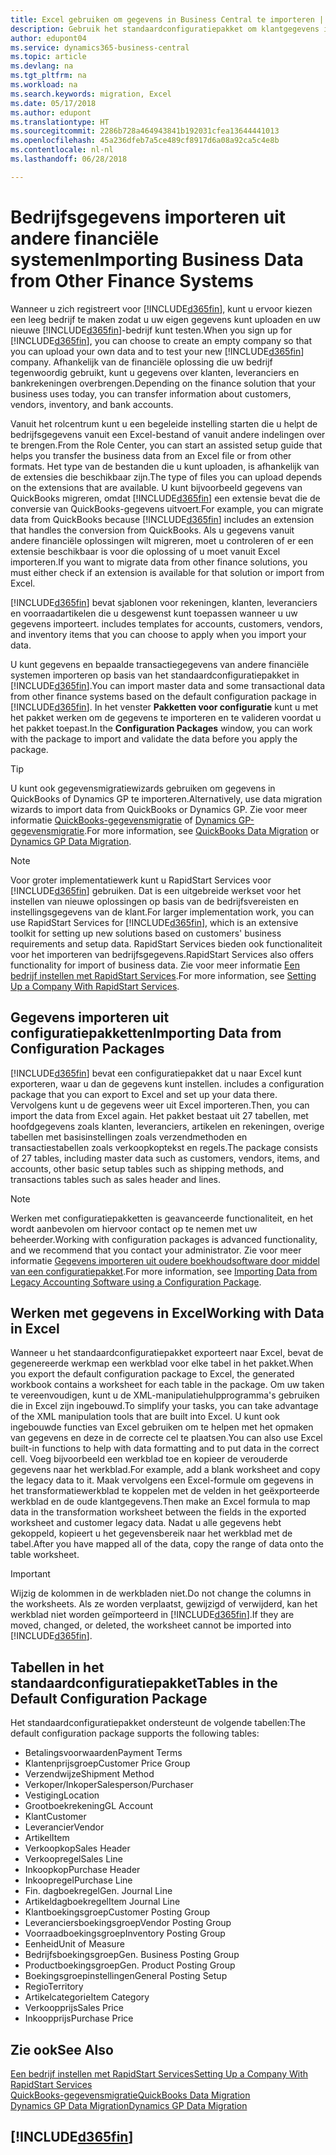 ```yaml
---
title: Excel gebruiken om gegevens in Business Central te importeren | Microsoft Docs
description: Gebruik het standaardconfiguratiepakket om klantgegevens in Excel toe te voegen en weer in Business Central te importeren.
author: edupont04
ms.service: dynamics365-business-central
ms.topic: article
ms.devlang: na
ms.tgt_pltfrm: na
ms.workload: na
ms.search.keywords: migration, Excel
ms.date: 05/17/2018
ms.author: edupont
ms.translationtype: HT
ms.sourcegitcommit: 2286b728a464943841b192031cfea13644441013
ms.openlocfilehash: 45a236dfeb7a5ce489cf8917d6a08a92ca5c4e8b
ms.contentlocale: nl-nl
ms.lasthandoff: 06/28/2018

---
```

# <a name="importing-business-data-from-other-finance-systems"></a><span data-ttu-id="9f89e-103">Bedrijfsgegevens importeren uit andere financiële systemen</span><span class="sxs-lookup"><span data-stu-id="9f89e-103">Importing Business Data from Other Finance Systems</span></span>
<span data-ttu-id="9f89e-104">Wanneer u zich registreert voor [!INCLUDE[d365fin](includes/d365fin_md.md)], kunt u ervoor kiezen een leeg bedrijf te maken zodat u uw eigen gegevens kunt uploaden en uw nieuwe [!INCLUDE[d365fin](includes/d365fin_md.md)]-bedrijf kunt testen.</span><span class="sxs-lookup"><span data-stu-id="9f89e-104">When you sign up for [!INCLUDE[d365fin](includes/d365fin_md.md)], you can choose to create an empty company so that you can upload your own data and to test your new [!INCLUDE[d365fin](includes/d365fin_md.md)] company.</span></span> <span data-ttu-id="9f89e-105">Afhankelijk van de financiële oplossing die uw bedrijf tegenwoordig gebruikt, kunt u gegevens over klanten, leveranciers en bankrekeningen overbrengen.</span><span class="sxs-lookup"><span data-stu-id="9f89e-105">Depending on the finance solution that your business uses today, you can transfer information about customers, vendors, inventory, and bank accounts.</span></span>  

<span data-ttu-id="9f89e-106">Vanuit het rolcentrum kunt u een begeleide instelling starten die u helpt de bedrijfsgegevens vanuit een Excel-bestand of vanuit andere indelingen over te brengen.</span><span class="sxs-lookup"><span data-stu-id="9f89e-106">From the Role Center, you can start an assisted setup guide that helps you transfer the business data from an Excel file or from other formats.</span></span> <span data-ttu-id="9f89e-107">Het type van de bestanden die u kunt uploaden, is afhankelijk van de extensies die beschikbaar zijn.</span><span class="sxs-lookup"><span data-stu-id="9f89e-107">The type of files you can upload depends on the extensions that are available.</span></span> <span data-ttu-id="9f89e-108">U kunt bijvoorbeeld gegevens van QuickBooks migreren, omdat [!INCLUDE[d365fin](includes/d365fin_md.md)] een extensie bevat die de conversie van QuickBooks-gegevens uitvoert.</span><span class="sxs-lookup"><span data-stu-id="9f89e-108">For example, you can migrate data from QuickBooks because [!INCLUDE[d365fin](includes/d365fin_md.md)] includes an extension that handles the conversion from QuickBooks.</span></span> <span data-ttu-id="9f89e-109">Als u gegevens vanuit andere financiële oplossingen wilt migreren, moet u controleren of er een extensie beschikbaar is voor die oplossing of u moet vanuit Excel importeren.</span><span class="sxs-lookup"><span data-stu-id="9f89e-109">If you want to migrate data from other finance solutions, you must either check if an extension is available for that solution or import from Excel.</span></span>  

[!INCLUDE[d365fin](includes/d365fin_md.md)]<span data-ttu-id="9f89e-110"> bevat sjablonen voor rekeningen, klanten, leveranciers en voorraadartikelen die u desgewenst kunt toepassen wanneer u uw gegevens importeert.</span><span class="sxs-lookup"><span data-stu-id="9f89e-110"> includes templates for accounts, customers, vendors, and inventory items that you can choose to apply when you import your data.</span></span>

<span data-ttu-id="9f89e-111">U kunt gegevens en bepaalde transactiegegevens van andere financiële systemen importeren op basis van het standaardconfiguratiepakket in [!INCLUDE[d365fin](includes/d365fin_md.md)].</span><span class="sxs-lookup"><span data-stu-id="9f89e-111">You can import master data and some transactional data from other finance systems based on the default configuration package in [!INCLUDE[d365fin](includes/d365fin_md.md)].</span></span> <span data-ttu-id="9f89e-112">In het venster **Pakketten voor configuratie** kunt u met het pakket werken om de gegevens te importeren en te valideren voordat u het pakket toepast.</span><span class="sxs-lookup"><span data-stu-id="9f89e-112">In the **Configuration Packages** window, you can work with the package to import and validate the data before you apply the package.</span></span>  

> [!TIP]  
> <span data-ttu-id="9f89e-113">U kunt ook gegevensmigratiewizards gebruiken om gegevens in QuickBooks of Dynamics GP te importeren.</span><span class="sxs-lookup"><span data-stu-id="9f89e-113">Alternatively, use data migration wizards to import data from QuickBooks or Dynamics GP.</span></span> <span data-ttu-id="9f89e-114">Zie voor meer informatie [QuickBooks-gegevensmigratie](ui-extensions-quickbooks-data-migration.md) of [Dynamics GP-gegevensmigratie](ui-extensions-dynamicsgp-data-migration.md).</span><span class="sxs-lookup"><span data-stu-id="9f89e-114">For more information, see [QuickBooks Data Migration](ui-extensions-quickbooks-data-migration.md) or [Dynamics GP Data Migration](ui-extensions-dynamicsgp-data-migration.md).</span></span>

> [!NOTE]  
> <span data-ttu-id="9f89e-115">Voor groter implementatiewerk kunt u RapidStart Services voor [!INCLUDE[d365fin](includes/d365fin_md.md)] gebruiken. Dat is een uitgebreide werkset voor het instellen van nieuwe oplossingen op basis van de bedrijfsvereisten en instellingsgegevens van de klant.</span><span class="sxs-lookup"><span data-stu-id="9f89e-115">For larger implementation work, you can use RapidStart Services for [!INCLUDE[d365fin](includes/d365fin_md.md)], which is an extensive toolkit for setting up new solutions based on customers' business requirements and setup data.</span></span> <span data-ttu-id="9f89e-116">RapidStart Services bieden ook functionaliteit voor het importeren van bedrijfsgegevens.</span><span class="sxs-lookup"><span data-stu-id="9f89e-116">RapidStart Services also offers functionality for import of business data.</span></span> <span data-ttu-id="9f89e-117">Zie voor meer informatie [Een bedrijf instellen met RapidStart Services](admin-set-up-a-company-with-rapidstart.md).</span><span class="sxs-lookup"><span data-stu-id="9f89e-117">For more information, see [Setting Up a Company With RapidStart Services](admin-set-up-a-company-with-rapidstart.md).</span></span>

## <a name="importing-data-from-configuration-packages"></a><span data-ttu-id="9f89e-118">Gegevens importeren uit configuratiepakketten</span><span class="sxs-lookup"><span data-stu-id="9f89e-118">Importing Data from Configuration Packages</span></span>
[!INCLUDE[d365fin](includes/d365fin_md.md)]<span data-ttu-id="9f89e-119"> bevat een configuratiepakket dat u naar Excel kunt exporteren, waar u dan de gegevens kunt instellen.</span><span class="sxs-lookup"><span data-stu-id="9f89e-119"> includes a configuration package that you can export to Excel and set up your data there.</span></span> <span data-ttu-id="9f89e-120">Vervolgens kunt u de gegevens weer uit Excel importeren.</span><span class="sxs-lookup"><span data-stu-id="9f89e-120">Then, you can import the data from Excel again.</span></span> <span data-ttu-id="9f89e-121">Het pakket bestaat uit 27 tabellen, met hoofdgegevens zoals klanten, leveranciers, artikelen en rekeningen, overige tabellen met basisinstellingen zoals verzendmethoden en transactiestabellen zoals verkoopkoptekst en regels.</span><span class="sxs-lookup"><span data-stu-id="9f89e-121">The package consists of 27 tables, including master data such as customers, vendors, items, and accounts, other basic setup tables such as shipping methods, and transactions tables such as sales header and lines.</span></span>  

> [!NOTE]  
>   <span data-ttu-id="9f89e-122">Werken met configuratiepakketten is geavanceerde functionaliteit, en het wordt aanbevolen om hiervoor contact op te nemen met uw beheerder.</span><span class="sxs-lookup"><span data-stu-id="9f89e-122">Working with configuration packages is advanced functionality, and we recommend that you contact your administrator.</span></span> <span data-ttu-id="9f89e-123">Zie voor meer informatie [Gegevens importeren uit oudere boekhoudsoftware door middel van een configuratiepakket](across-import-data-configuration-packages.md).</span><span class="sxs-lookup"><span data-stu-id="9f89e-123">For more information, see [Importing Data from Legacy Accounting Software using a Configuration Package](across-import-data-configuration-packages.md).</span></span>

## <a name="working-with-data-in-excel"></a><span data-ttu-id="9f89e-124">Werken met gegevens in Excel</span><span class="sxs-lookup"><span data-stu-id="9f89e-124">Working with Data in Excel</span></span>
<span data-ttu-id="9f89e-125">Wanneer u het standaardconfiguratiepakket exporteert naar Excel, bevat de gegenereerde werkmap een werkblad voor elke tabel in het pakket.</span><span class="sxs-lookup"><span data-stu-id="9f89e-125">When you export the default configuration package to Excel, the generated workbook contains a worksheet for each table in the package.</span></span> <span data-ttu-id="9f89e-126">Om uw taken te vereenvoudigen, kunt u de XML-manipulatiehulpprogramma's gebruiken die in Excel zijn ingebouwd.</span><span class="sxs-lookup"><span data-stu-id="9f89e-126">To simplify your tasks, you can take advantage of the XML manipulation tools that are built into Excel.</span></span> <span data-ttu-id="9f89e-127">U kunt ook ingebouwde functies van Excel gebruiken om te helpen met het opmaken van gegevens en deze in de correcte cel te plaatsen.</span><span class="sxs-lookup"><span data-stu-id="9f89e-127">You can also use Excel built-in functions to help with data formatting and to put data in the correct cell.</span></span> <span data-ttu-id="9f89e-128">Voeg bijvoorbeeld een werkblad toe en kopieer de verouderde gegevens naar het werkblad.</span><span class="sxs-lookup"><span data-stu-id="9f89e-128">For example, add a blank worksheet and copy the legacy data to it.</span></span> <span data-ttu-id="9f89e-129">Maak vervolgens een Excel-formule om gegevens in het transformatiewerkblad te koppelen met de velden in het geëxporteerde werkblad en de oude klantgegevens.</span><span class="sxs-lookup"><span data-stu-id="9f89e-129">Then make an Excel formula to map data in the transformation worksheet between the fields in the exported worksheet and customer legacy data.</span></span> <span data-ttu-id="9f89e-130">Nadat u alle gegevens hebt gekoppeld, kopieert u het gegevensbereik naar het werkblad met de tabel.</span><span class="sxs-lookup"><span data-stu-id="9f89e-130">After you have mapped all of the data, copy the range of data onto the table worksheet.</span></span>  

> [!IMPORTANT]  
>  <span data-ttu-id="9f89e-131">Wijzig de kolommen in de werkbladen niet.</span><span class="sxs-lookup"><span data-stu-id="9f89e-131">Do not change the columns in the worksheets.</span></span> <span data-ttu-id="9f89e-132">Als ze worden verplaatst, gewijzigd of verwijderd, kan het werkblad niet worden geïmporteerd in [!INCLUDE[d365fin](includes/d365fin_md.md)].</span><span class="sxs-lookup"><span data-stu-id="9f89e-132">If they are moved, changed, or deleted, the worksheet cannot be imported into [!INCLUDE[d365fin](includes/d365fin_md.md)].</span></span>

## <a name="tables-in-the-default-configuration-package"></a><span data-ttu-id="9f89e-133">Tabellen in het standaardconfiguratiepakket</span><span class="sxs-lookup"><span data-stu-id="9f89e-133">Tables in the Default Configuration Package</span></span>
<span data-ttu-id="9f89e-134">Het standaardconfiguratiepakket ondersteunt de volgende tabellen:</span><span class="sxs-lookup"><span data-stu-id="9f89e-134">The default configuration package supports the following tables:</span></span>

-   <span data-ttu-id="9f89e-135">Betalingsvoorwaarden</span><span class="sxs-lookup"><span data-stu-id="9f89e-135">Payment Terms</span></span>
-   <span data-ttu-id="9f89e-136">Klantenprijsgroep</span><span class="sxs-lookup"><span data-stu-id="9f89e-136">Customer Price Group</span></span>
-   <span data-ttu-id="9f89e-137">Verzendwijze</span><span class="sxs-lookup"><span data-stu-id="9f89e-137">Shipment Method</span></span>
-   <span data-ttu-id="9f89e-138">Verkoper/Inkoper</span><span class="sxs-lookup"><span data-stu-id="9f89e-138">Salesperson/Purchaser</span></span>
-   <span data-ttu-id="9f89e-139">Vestiging</span><span class="sxs-lookup"><span data-stu-id="9f89e-139">Location</span></span>
-   <span data-ttu-id="9f89e-140">Grootboekrekening</span><span class="sxs-lookup"><span data-stu-id="9f89e-140">GL Account</span></span>
-   <span data-ttu-id="9f89e-141">Klant</span><span class="sxs-lookup"><span data-stu-id="9f89e-141">Customer</span></span>
-   <span data-ttu-id="9f89e-142">Leverancier</span><span class="sxs-lookup"><span data-stu-id="9f89e-142">Vendor</span></span>
-   <span data-ttu-id="9f89e-143">Artikel</span><span class="sxs-lookup"><span data-stu-id="9f89e-143">Item</span></span>
-   <span data-ttu-id="9f89e-144">Verkoopkop</span><span class="sxs-lookup"><span data-stu-id="9f89e-144">Sales Header</span></span>
-   <span data-ttu-id="9f89e-145">Verkoopregel</span><span class="sxs-lookup"><span data-stu-id="9f89e-145">Sales Line</span></span>
-   <span data-ttu-id="9f89e-146">Inkoopkop</span><span class="sxs-lookup"><span data-stu-id="9f89e-146">Purchase Header</span></span>
-   <span data-ttu-id="9f89e-147">Inkoopregel</span><span class="sxs-lookup"><span data-stu-id="9f89e-147">Purchase Line</span></span>
-   <span data-ttu-id="9f89e-148">Fin. dagboekregel</span><span class="sxs-lookup"><span data-stu-id="9f89e-148">Gen. Journal Line</span></span>
-   <span data-ttu-id="9f89e-149">Artikeldagboekregel</span><span class="sxs-lookup"><span data-stu-id="9f89e-149">Item Journal Line</span></span>
-   <span data-ttu-id="9f89e-150">Klantboekingsgroep</span><span class="sxs-lookup"><span data-stu-id="9f89e-150">Customer Posting Group</span></span>
-   <span data-ttu-id="9f89e-151">Leveranciersboekingsgroep</span><span class="sxs-lookup"><span data-stu-id="9f89e-151">Vendor Posting Group</span></span>
-   <span data-ttu-id="9f89e-152">Voorraadboekingsgroep</span><span class="sxs-lookup"><span data-stu-id="9f89e-152">Inventory Posting Group</span></span>
-   <span data-ttu-id="9f89e-153">Eenheid</span><span class="sxs-lookup"><span data-stu-id="9f89e-153">Unit of Measure</span></span>
-   <span data-ttu-id="9f89e-154">Bedrijfsboekingsgroep</span><span class="sxs-lookup"><span data-stu-id="9f89e-154">Gen. Business Posting Group</span></span>
-   <span data-ttu-id="9f89e-155">Productboekingsgroep</span><span class="sxs-lookup"><span data-stu-id="9f89e-155">Gen. Product Posting Group</span></span>
-   <span data-ttu-id="9f89e-156">Boekingsgroepinstellingen</span><span class="sxs-lookup"><span data-stu-id="9f89e-156">General Posting Setup</span></span>
-   <span data-ttu-id="9f89e-157">Regio</span><span class="sxs-lookup"><span data-stu-id="9f89e-157">Territory</span></span>
-   <span data-ttu-id="9f89e-158">Artikelcategorie</span><span class="sxs-lookup"><span data-stu-id="9f89e-158">Item Category</span></span>
-   <span data-ttu-id="9f89e-159">Verkoopprijs</span><span class="sxs-lookup"><span data-stu-id="9f89e-159">Sales Price</span></span>
-   <span data-ttu-id="9f89e-160">Inkoopprijs</span><span class="sxs-lookup"><span data-stu-id="9f89e-160">Purchase Price</span></span>

## <a name="see-also"></a><span data-ttu-id="9f89e-161">Zie ook</span><span class="sxs-lookup"><span data-stu-id="9f89e-161">See Also</span></span>
[<span data-ttu-id="9f89e-162">Een bedrijf instellen met RapidStart Services</span><span class="sxs-lookup"><span data-stu-id="9f89e-162">Setting Up a Company With RapidStart Services</span></span>](admin-set-up-a-company-with-rapidstart.md)  
[<span data-ttu-id="9f89e-163">QuickBooks-gegevensmigratie</span><span class="sxs-lookup"><span data-stu-id="9f89e-163">QuickBooks Data Migration</span></span>](ui-extensions-quickbooks-data-migration.md)  
[<span data-ttu-id="9f89e-164">Dynamics GP Data Migration</span><span class="sxs-lookup"><span data-stu-id="9f89e-164">Dynamics GP Data Migration</span></span>](ui-extensions-dynamicsgp-data-migration.md)  

## [!INCLUDE[d365fin](includes/free_trial_md.md)]  
 

